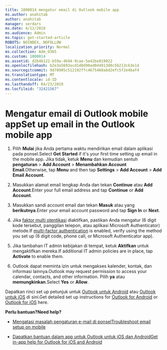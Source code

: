 ```yaml
---
title: 1800014 mengatur email di Outlook mobile app
ms.author: anahitab
author: anahitab
manager: serdars
ms.date: 4/12/2018
ms.audience: Admin
ms.topic: get-started-article
ROBOTS: NOINDEX, NOFOLLOW
localization_priority: Normal
ms.collection: Adm_O365
ms.custom: 1800014
ms.assetid: d2b46122-b59a-4b94-9cae-5e42be819022
ms.openlocfilehash: b2e3a5693acd1d8d90ad0d4913d0c5b213cb3e1d
ms.sourcegitcommit: 9d78905c512192ffc4675468abd2efc5f2e4baf4
ms.translationtype: MT
ms.contentlocale: id-ID
ms.lasthandoff: 04/23/2019
ms.locfileid: "32421567"
---
```

# <a name="set-up-email-in-the-outlook-mobile-app"></a><span data-ttu-id="2a171-102">Mengatur email di Outlook mobile app</span><span class="sxs-lookup"><span data-stu-id="2a171-102">Set up email in the Outlook mobile app</span></span>

1. <span data-ttu-id="2a171-103">Pilih **Mulai** jika Anda pertama waktu mendirikan email dalam aplikasi pada ponsel.</span><span class="sxs-lookup"><span data-stu-id="2a171-103">Select **Get Started** if it's your first time setting up email in the mobile app.</span></span> <span data-ttu-id="2a171-104">Jika tidak, ketuk **Menu** dan kemudian sentuh **pengaturan** \> **Add Account** \> **Menambahkan Account Email**.</span><span class="sxs-lookup"><span data-stu-id="2a171-104">Otherwise, tap **Menu** and then tap **Settings** \> **Add Account** \> **Add Email Account**.</span></span> 
    
2. <span data-ttu-id="2a171-105">Masukkan alamat email lengkap Anda dan tekan **Continue** atau **Add Account**.</span><span class="sxs-lookup"><span data-stu-id="2a171-105">Enter your full email address and tap **Continue** or **Add Account**.</span></span>
    
3. <span data-ttu-id="2a171-106">Masukkan sandi account email dan tekan **Masuk** atau yang **berikutnya**.</span><span class="sxs-lookup"><span data-stu-id="2a171-106">Enter your email account password and tap **Sign In** or **Next**.</span></span> 
    
4. <span data-ttu-id="2a171-107">Jika [faktor multi otentikasi](https://support.office.com/article/8f0454b2-f51a-4d9c-bcde-2c48e41621c6.aspx) diaktifkan, pastikan Anda mengatur (6 digit kode tersebut, panggilan telepon, atau aplikasi Microsoft Authenticator) metode.</span><span class="sxs-lookup"><span data-stu-id="2a171-107">If [multi-factor authentication](https://support.office.com/article/8f0454b2-f51a-4d9c-bcde-2c48e41621c6.aspx) is enabled, verify using the method you set up (6 digit code, phone call, or Microsoft Authenticator app).</span></span> 
    
5. <span data-ttu-id="2a171-108">Jika tambahan IT admin kebijakan di tempat, ketuk **Aktifkan** untuk mengaktifkan mereka.</span><span class="sxs-lookup"><span data-stu-id="2a171-108">If additional IT admin policies are in place, tap **Activate** to enable them.</span></span> 
    
6. <span data-ttu-id="2a171-109">Outlook dapat meminta izin untuk mengakses kalender, kontak, dan informasi lainnya.</span><span class="sxs-lookup"><span data-stu-id="2a171-109">Outlook may request permission to access your calendar, contacts, and other information.</span></span> <span data-ttu-id="2a171-110">Pilih **ya** atau **memungkinkan**.</span><span class="sxs-lookup"><span data-stu-id="2a171-110">Select **Yes** or **Allow**.</span></span> 
    
<span data-ttu-id="2a171-111">Dapatkan rinci set up petunjuk untuk [Outlook untuk Android](https://support.office.com/article/886db551-8dfa-4fd5-b835-f8e532091872.aspx) atau [Outlook untuk iOS](https://support.office.com/article/b2de2161-cc1d-49ef-9ef9-81acd1c8e234.aspx) di sini.</span><span class="sxs-lookup"><span data-stu-id="2a171-111">Get detailed set up instructions for [Outlook for Android](https://support.office.com/article/886db551-8dfa-4fd5-b835-f8e532091872.aspx) or [Outlook for iOS](https://support.office.com/article/b2de2161-cc1d-49ef-9ef9-81acd1c8e234.aspx) here.</span></span> 
  
 <span data-ttu-id="2a171-112">**Perlu bantuan?**</span><span class="sxs-lookup"><span data-stu-id="2a171-112">**Need help?**</span></span>
  
- [<span data-ttu-id="2a171-113">Mengatasi masalah pengaturan e-mail di ponsel</span><span class="sxs-lookup"><span data-stu-id="2a171-113">Troubleshoot email setup on mobile</span></span>](https://support.office.com/article/a264ef01-9c88-48fb-9285-7017e4f31f02.aspx)
    
- [<span data-ttu-id="2a171-114">Dapatkan bantuan dalam app untuk Outlook untuk iOS dan Android</span><span class="sxs-lookup"><span data-stu-id="2a171-114">Get in-app help for Outlook for iOS and Android</span></span>](https://support.office.com/article/218a22d1-9fa5-4889-b689-de1c63493243.aspx#ID0EAABAAA=Contact_Support)
    

